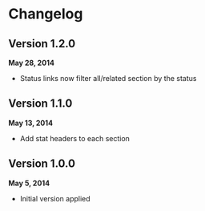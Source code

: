 # Changelog

## Version 1.2.0
**May 28, 2014**

- Status links now filter all/related section by the status

## Version 1.1.0
**May 13, 2014**

- Add stat headers to each section

## Version 1.0.0
**May 5, 2014**

- Initial version applied

